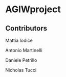 # AGIWproject

## Contributors

Mattia Iodice

Antonio Martinelli

Daniele Petrillo

Nicholas Tucci
